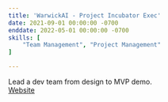 ```yaml
---
title: 'WarwickAI - Project Incubator Exec'
date: 2021-09-01 00:00:00 -0700
enddate: 2022-05-01 00:00:00 -0700
skills: [
    "Team Management", "Project Management"
]

---
```


Lead a dev team from design to MVP demo.<br>
[Website](https://warwick.ai/)
